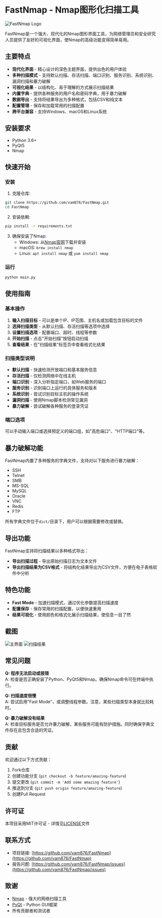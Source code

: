 # FastNmap - Nmap图形化扫描工具

![FastNmap Logo](docs/logo.png)

FastNmap是一个强大、现代化的Nmap图形界面工具，为网络管理员和安全研究人员提供了友好的可视化界面，使Nmap的高级功能变得简单易用。

## 主要特点

- **现代化界面** - 精心设计的深色主题界面，提供出色的用户体验
- **多种扫描模式** - 支持默认扫描、存活扫描、端口识别、服务识别、系统识别、漏洞扫描和暴力破解
- **可视化结果** - 以结构化、易于理解的方式展示扫描结果
- **内置字典** - 提供各种服务的用户名和密码字典，用于暴力破解
- **数据导出** - 支持将结果导出为多种格式，包括CSV和纯文本
- **配置管理** - 保存和加载常用的扫描配置
- **跨平台兼容** - 支持Windows、macOS和Linux系统

## 安装要求

- Python 3.6+
- PyQt5
- Nmap 

## 快速开始

### 安装

1. 克隆仓库:

```bash
git clone https://github.com/vam876/FastNmap.git
cd FastNmap
```

2. 安装依赖:

```bash
pip install -r requirements.txt
```

3. 确保安装了Nmap:
   - Windows: 从[Nmap官网](https://nmap.org/download.html)下载并安装
   - macOS: `brew install nmap`
   - Linux: `apt install nmap` 或 `yum install nmap`

### 运行

```bash
python main.py
```

## 使用指南

### 基本操作

1. **输入扫描目标** - 可以是单个IP、IP范围、主机名或加载包含目标的文件
2. **选择扫描类型** - 从默认扫描、存活扫描等选项中选择
3. **设置扫描选项** - 配置端口、超时、线程等参数
4. **开始扫描** - 点击"开始扫描"按钮启动扫描
5. **查看结果** - 在"扫描结果"标签页中查看格式化结果

### 扫描类型说明

- **默认扫描** - 快速检测开放端口和基本服务信息
- **存活扫描** - 仅检测网络中在线主机
- **端口识别** - 深入分析指定端口，如Web服务的端口
- **服务识别** - 识别端口上运行的具体服务和版本
- **系统识别** - 尝试识别目标主机的操作系统
- **漏洞扫描** - 使用Nmap脚本检测常见漏洞
- **暴力破解** - 尝试破解各种服务的登录凭证

### 端口选项

可以手动输入端口或选择预定义的端口组，如"高危端口"、"HTTP端口"等。

## 暴力破解功能

FastNmap内置了多种服务的字典文件，支持对以下服务进行暴力破解：

- SSH
- Telnet
- SMB
- MS-SQL
- MySQL
- Oracle
- VNC
- Redis
- FTP

所有字典文件位于`dict/`目录下，用户可以根据需要修改或替换。

## 导出功能

FastNmap支持将扫描结果以多种格式导出：

- **导出扫描过程** - 导出原始扫描日志为文本文件
- **导出扫描结果为CSV格式** - 将结构化结果导出为CSV文件，方便在电子表格软件中分析

## 特色功能

- **Fast Mode** - 加速扫描模式，通过优化参数提高扫描速度
- **配置保存** - 保存常用的扫描配置，以便快速重用
- **结果可视化** - 使用颜色和格式化展示扫描结果，使信息一目了然

## 截图

![主界面](docs/main_screen.png)
![扫描结果](docs/scan_results.png)

## 常见问题

**Q: 程序无法启动或报错**  
A: 检查是否正确安装了Python、PyQt5和Nmap。确保Nmap命令可在终端中执行。

**Q: 扫描速度很慢**  
A: 尝试启用"Fast Mode"，或调整线程参数。注意，某些扫描类型本身就比较耗时。

**Q: 暴力破解没有结果**  
A: 检查目标服务是否允许暴力破解，某些服务可能有防护措施。同时确保字典文件存在且包含合适的凭证。

## 贡献

欢迎通过以下方式贡献：

1. Fork仓库
2. 创建功能分支 (`git checkout -b feature/amazing-feature`)
3. 提交更改 (`git commit -m 'Add some amazing feature'`)
4. 推送到分支 (`git push origin feature/amazing-feature`)
5. 创建Pull Request

## 许可证

本项目采用MIT许可证 - 详情见[LICENSE](LICENSE)文件

## 联系方式

- 项目链接: [https://github.com/vam876/FastNmap](https://github.com/vam876/FastNmap)
- 报告问题: [https://github.com/vam876/FastNmap/issues](https://github.com/vam876/FastNmap/issues)

## 致谢

- [Nmap](https://nmap.org/) - 强大的网络扫描工具
- [PyQt](https://riverbankcomputing.com/software/pyqt/intro) - Python GUI框架
- 所有贡献者和测试者
